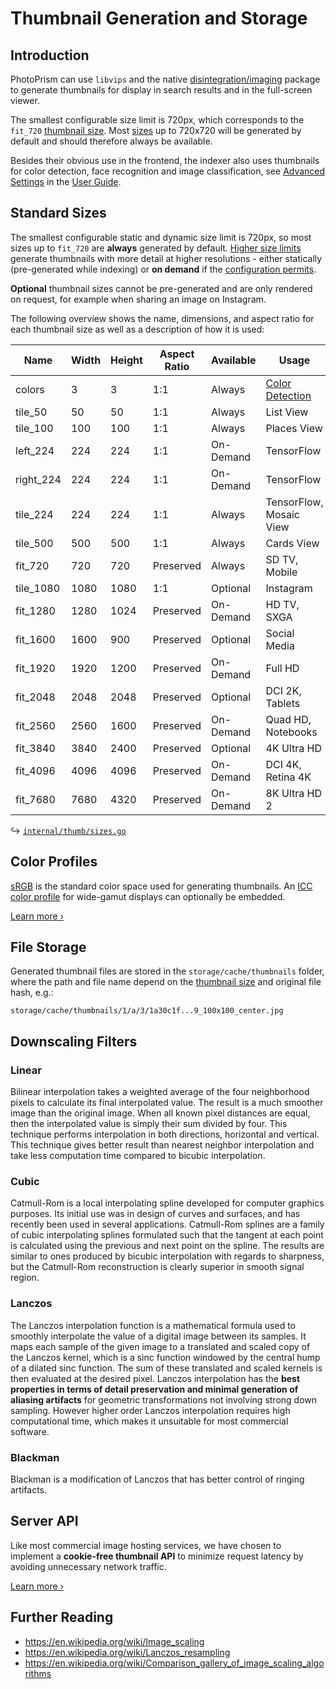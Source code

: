 # Thumbnail Generation and Storage

## Introduction

PhotoPrism can use `libvips` and the native [disintegration/imaging](https://github.com/disintegration/imaging) package to generate thumbnails for display in search results and in the full-screen viewer.

The smallest configurable size limit is 720px, which corresponds to the `fit_720` [thumbnail size](#standard-sizes). Most [sizes](#standard-sizes) up to 720x720 will be generated by default and should therefore always be available.

Besides their obvious use in the frontend, the indexer also uses thumbnails for color detection, face recognition and image classification, see [Advanced Settings](../../user-guide/settings/advanced.md) in the [User Guide](../../user-guide/index.md).

## Standard Sizes

The smallest configurable static and dynamic size limit is 720px, so most sizes up to `fit_720` are **always** generated by default.
[Higher size limits](../../user-guide/settings/advanced.md#preview-images) generate thumbnails with more detail at higher resolutions - either statically (pre-generated while indexing) or **on demand** if the [configuration permits](../../getting-started/config-options.md#preview-images).

**Optional** thumbnail sizes cannot be pre-generated and are only rendered on request, for example when sharing an image on Instagram.

The following overview shows the name, dimensions, and aspect ratio for each thumbnail size as well as a description of how it is used:

|   Name    | Width | Height | Aspect Ratio | Available | Usage                                    |
|-----------|-------|--------|--------------|-----------|------------------------------------------|
| colors    |     3 |      3 | 1:1          | Always    | [Color Detection](../metadata/colors.md) |
| tile_50   |    50 |     50 | 1:1          | Always    | List View                                |
| tile_100  |   100 |    100 | 1:1          | Always    | Places View                              |
| left_224  |   224 |    224 | 1:1          | On-Demand | TensorFlow                               |
| right_224 |   224 |    224 | 1:1          | On-Demand | TensorFlow                               |
| tile_224  |   224 |    224 | 1:1          | Always    | TensorFlow, Mosaic View                  |
| tile_500  |   500 |    500 | 1:1          | Always    | Cards View                               |
| fit_720   |   720 |    720 | Preserved    | Always    | SD TV, Mobile                            |
| tile_1080 |  1080 |   1080 | 1:1          | Optional  | Instagram                                |
| fit_1280  |  1280 |   1024 | Preserved    | On-Demand | HD TV, SXGA                              |
| fit_1600  |  1600 |    900 | Preserved    | Optional  | Social Media                             |
| fit_1920  |  1920 |   1200 | Preserved    | On-Demand | Full HD                                  |
| fit_2048  |  2048 |   2048 | Preserved    | Optional  | DCI 2K, Tablets                          |
| fit_2560  |  2560 |   1600 | Preserved    | On-Demand | Quad HD, Notebooks                       |
| fit_3840  |  3840 |   2400 | Preserved    | Optional  | 4K Ultra HD                              |
| fit_4096  |  4096 |   4096 | Preserved    | On-Demand | DCI 4K, Retina 4K                        |
| fit_7680  |  7680 |   4320 | Preserved    | On-Demand | 8K Ultra HD 2                            |

↪ [`internal/thumb/sizes.go`](https://github.com/photoprism/photoprism/blob/develop/internal/thumb/sizes.go)

## Color Profiles

[sRGB](https://en.wikipedia.org/wiki/SRGB) is the standard color space used for generating thumbnails. An [ICC color profile](colors.md#icc-profiles) for wide-gamut displays can optionally be embedded.

[Learn more ›](colors.md#icc-profiles)

## File Storage

Generated thumbnail files are stored in the `storage/cache/thumbnails` folder, where the path and file name depend on the [thumbnail size](#standard-sizes) and original file hash, e.g.:

```
storage/cache/thumbnails/1/a/3/1a30c1f...9_100x100_center.jpg
```

## Downscaling Filters

### Linear

Bilinear interpolation takes a weighted average of the four
neighborhood pixels to calculate its final interpolated
value. The result is a much smoother image than the original
image. When all known pixel distances are equal, then the
interpolated value is simply their sum divided by four.
This technique performs interpolation in both directions,
horizontal and vertical. This technique gives better result
than nearest neighbor interpolation and take less
computation time compared to bicubic interpolation.

### Cubic

Catmull-Rom is a local interpolating spline developed for
computer graphics purposes. Its initial use was in design
of curves and surfaces, and has recently been used in
several applications. Catmull-Rom splines are a family of
cubic interpolating splines formulated such that the
tangent at each point is calculated using the previous and
next point on the spline. The results are similar to ones
produced by bicubic interpolation with regards to
sharpness, but the Catmull-Rom reconstruction is clearly
superior in smooth signal region.

### Lanczos

The Lanczos interpolation function is a mathematical formula
used to smoothly interpolate the value of a digital
image between its samples. It maps each sample of the
given image to a translated and scaled copy of the Lanczos
kernel, which is a sinc function windowed by the central
hump of a dilated sinc function. The sum of these
translated and scaled kernels is then evaluated at the
desired pixel. Lanczos interpolation has the **best
properties in terms of detail preservation and minimal
generation of aliasing artifacts** for geometric
transformations not involving strong down sampling.
However higher order Lanczos interpolation requires high
computational time, which makes it unsuitable for
most commercial software.

### Blackman

Blackman is a modification of Lanczos that has better control of ringing artifacts.

## Server API

Like most commercial image hosting services, we have chosen to implement a **cookie-free thumbnail API** to minimize request latency by avoiding unnecessary network traffic.

[Learn more ›](../api/thumbnails.md)

## Further Reading

- https://en.wikipedia.org/wiki/Image_scaling
- https://en.wikipedia.org/wiki/Lanczos_resampling
- https://en.wikipedia.org/wiki/Comparison_gallery_of_image_scaling_algorithms
